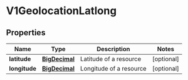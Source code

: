 # V1GeolocationLatlong

## Properties
Name | Type | Description | Notes
------------ | ------------- | ------------- | -------------
**latitude** | [**BigDecimal**](BigDecimal.md) | Latitude of a resource |  [optional]
**longitude** | [**BigDecimal**](BigDecimal.md) | Longitude of a resource |  [optional]
